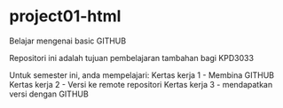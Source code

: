 # project01-html
Belajar mengenai basic GITHUB

Repositori ini adalah tujuan pembelajaran tambahan bagi KPD3033

Untuk semester ini, anda mempelajari:
Kertas kerja 1 - Membina GITHUB
Kertas kerja 2 - Versi ke remote repositori
Kertas kerja 3 - mendapatkan versi dengan GITHUB
